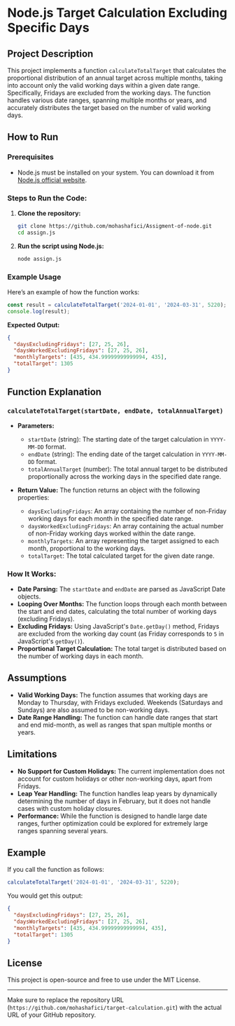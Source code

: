
# Node.js Target Calculation Excluding Specific Days

## Project Description

This project implements a function `calculateTotalTarget` that calculates the proportional distribution of an annual target across multiple months, taking into account only the valid working days within a given date range. Specifically, Fridays are excluded from the working days. The function handles various date ranges, spanning multiple months or years, and accurately distributes the target based on the number of valid working days.

## How to Run

### Prerequisites

- Node.js must be installed on your system. You can download it from [Node.js official website](https://nodejs.org).

### Steps to Run the Code:

1. **Clone the repository:**
   ```bash
   git clone https://github.com/mohashafici/Assigment-of-node.git
   cd assign.js
   ```

2. **Run the script using Node.js:**
   ```bash
   node assign.js
   ```


### Example Usage

Here’s an example of how the function works:

```js
const result = calculateTotalTarget('2024-01-01', '2024-03-31', 5220);
console.log(result);
```

**Expected Output:**
```json
{
  "daysExcludingFridays": [27, 25, 26],
  "daysWorkedExcludingFridays": [27, 25, 26],
  "monthlyTargets": [435, 434.99999999999994, 435],
  "totalTarget": 1305
}
```

## Function Explanation

### `calculateTotalTarget(startDate, endDate, totalAnnualTarget)`

- **Parameters:**
  - `startDate` (string): The starting date of the target calculation in `YYYY-MM-DD` format.
  - `endDate` (string): The ending date of the target calculation in `YYYY-MM-DD` format.
  - `totalAnnualTarget` (number): The total annual target to be distributed proportionally across the working days in the specified date range.

- **Return Value:**
  The function returns an object with the following properties:
  - `daysExcludingFridays`: An array containing the number of non-Friday working days for each month in the specified date range.
  - `daysWorkedExcludingFridays`: An array containing the actual number of non-Friday working days worked within the date range.
  - `monthlyTargets`: An array representing the target assigned to each month, proportional to the working days.
  - `totalTarget`: The total calculated target for the given date range.

### How It Works:
- **Date Parsing:** The `startDate` and `endDate` are parsed as JavaScript Date objects.
- **Looping Over Months:** The function loops through each month between the start and end dates, calculating the total number of working days (excluding Fridays).
- **Excluding Fridays:** Using JavaScript's `Date.getDay()` method, Fridays are excluded from the working day count (as Friday corresponds to `5` in JavaScript's `getDay()`).
- **Proportional Target Calculation:** The total target is distributed based on the number of working days in each month.

## Assumptions

- **Valid Working Days:** The function assumes that working days are Monday to Thursday, with Fridays excluded. Weekends (Saturdays and Sundays) are also assumed to be non-working days.
- **Date Range Handling:** The function can handle date ranges that start and end mid-month, as well as ranges that span multiple months or years.

## Limitations

- **No Support for Custom Holidays:** The current implementation does not account for custom holidays or other non-working days, apart from Fridays.
- **Leap Year Handling:** The function handles leap years by dynamically determining the number of days in February, but it does not handle cases with custom holiday closures.
- **Performance:** While the function is designed to handle large date ranges, further optimization could be explored for extremely large ranges spanning several years.

## Example

If you call the function as follows:
```js
calculateTotalTarget('2024-01-01', '2024-03-31', 5220);
```

You would get this output:
```json
{
  "daysExcludingFridays": [27, 25, 26],
  "daysWorkedExcludingFridays": [27, 25, 26],
  "monthlyTargets": [435, 434.99999999999994, 435],
  "totalTarget": 1305
}
```

## License

This project is open-source and free to use under the MIT License.

---

Make sure to replace the repository URL (`https://github.com/mohashafici/target-calculation.git`) with the actual URL of your GitHub repository.
